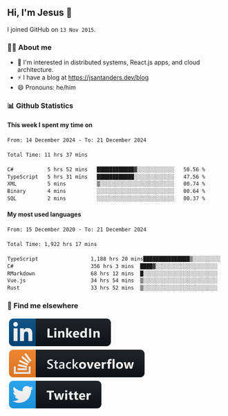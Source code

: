 ## Hi, I'm Jesus 👋

I joined GitHub on `13 Nov 2015`.

<!-- Talking about you -->

### 👨‍💻 About me

- 👦 I'm interested in distributed systems, React.js apps, and cloud architecture.
- ⚡️ I have a blog at <https://jsantanders.dev/blog>
- 😄 Pronouns: he/him

### 📊 Github Statistics

#### This week I spent my time on

<!--START_SECTION:weekly-->

```txt
From: 14 December 2024 - To: 21 December 2024

Total Time: 11 hrs 37 mins

C#           5 hrs 52 mins   ████████████▓░░░░░░░░░░░░   50.56 %
TypeScript   5 hrs 31 mins   ████████████░░░░░░░░░░░░░   47.56 %
XML          5 mins          ▒░░░░░░░░░░░░░░░░░░░░░░░░   00.74 %
Binary       4 mins          ░░░░░░░░░░░░░░░░░░░░░░░░░   00.64 %
SQL          2 mins          ░░░░░░░░░░░░░░░░░░░░░░░░░   00.37 %
```

<!--END_SECTION:weekly-->

#### My most used languages

<!--START_SECTION:alltime-->

```txt
From: 15 December 2020 - To: 21 December 2024

Total Time: 1,922 hrs 17 mins

TypeScript                 1,188 hrs 20 mins███████████████▒░░░░░░░░░   61.82 %
C#                         356 hrs 3 mins  ████▓░░░░░░░░░░░░░░░░░░░░   18.52 %
RMarkdown                  68 hrs 12 mins  █░░░░░░░░░░░░░░░░░░░░░░░░   03.55 %
Vue.js                     34 hrs 54 mins  ▒░░░░░░░░░░░░░░░░░░░░░░░░   01.82 %
Rust                       33 hrs 52 mins  ▒░░░░░░░░░░░░░░░░░░░░░░░░   01.76 %
```

<!--END_SECTION:alltime-->

### 📢 Find me elsewhere

<p>
  <a target="_blank" href="https://linkedin.com/in/jsantanders">
    <img src="https://github.com/jsantanders/jsantanders/blob/master/img/linkedin.svg" alt="LinkedIn" style="vertical-align:top; margin:4px">
  </a>
  
  <a target="_blank" href="https://stackoverflow.com/users/7318331/jesus-santander">
    <img src="https://github.com/jsantanders/jsantanders/blob/master/img/stackoverflow.svg" alt="StackOverflow" style="vertical-align:top; margin:4px">
  </a>
  
  <a target="_blank" href="http://twitter.com/jsantanders">
    <img src="https://github.com/jsantanders/jsantanders/blob/master/img/twitter.svg" alt="Twitter" style="vertical-align:top; margin:4px">
  </a>
</p>
